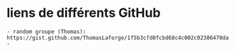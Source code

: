 # liens de différents GitHub

    - random groupe (Thomas): https://gist.github.com/ThomasLaforge/1f5b3cfd8fcbd68c4c002c02386470da
    - 